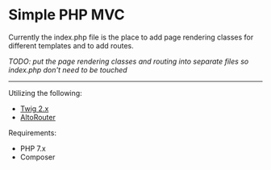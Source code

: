 # Simple PHP MVC

Currently the index.php file is the place to add page rendering classes for different templates and to add routes.

*TODO: put the page rendering classes and routing into separate files so index.php don't need to be touched*

------

Utilizing the following:
- [Twig 2.x](https://twig.sensiolabs.org/) 
- [AltoRouter](https://github.com/dannyvankooten/AltoRouter)

Requirements:
- PHP 7.x
- Composer
